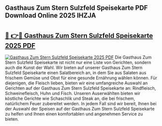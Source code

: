 ## Gasthaus Zum Stern Sulzfeld Speisekarte PDF Download Online 2025 IHZJA

# <h2><a href="http://gc9myuf.nevu.top/?p=Gasthaus+Zum+Stern+Sulzfeld+Speisekarte">🔗 👉🔴 Gasthaus Zum Stern Sulzfeld Speisekarte 2025 PDF</a></h2>

[![Gasthaus Zum Stern Sulzfeld Speisekarte 2025 PDF](https://i.imgur.com/dBaPXMq.png)](http://gc9myuf.nevu.top/?p=Gasthaus+Zum+Stern+Sulzfeld+Speisekarte)
Die Gasthaus Zum Stern Sulzfeld Speisekarte ist nicht nur eine Liste von Gerichten, sondern auch die Kunst der Wahl. Wir bieten auf unserer Gasthaus Zum Stern Sulzfeld Speisekarte einen Salatbereich an, in dem Sie aus Salaten aus frischem Gemüse und Obst für eine gesunde Ernährung wählen können. Für diejenigen, die Fleisch lieben, bieten wir eine umfangreiche Auswahl an Gerichten auf der Gasthaus Zum Stern Sulzfeld Speisekarte an: Rindfleisch, Schweinefleisch, Huhn und Fisch. Unseren Auserwählten bieten wir köstliche Gerichte wie Schaschlik und Steak an, die bei frischem, natürlichem Feuer zubereitet werden. In jedem Fall sind wir bereit, Ihnen bei der Auswahl der Speisen auf der Gasthaus Zum Stern Sulzfeld Speisekarte zu helfen und Ihnen einen komfortablen und angenehmen Service zu bieten.
